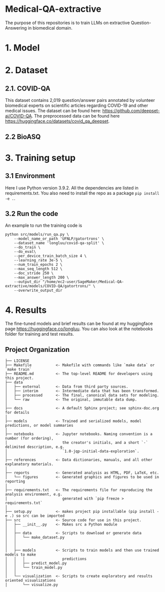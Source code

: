 Medical-QA-extractive
==============================

The purpose of this repositories is to train LLMs on extractive Question-Answering in biomedical domain.

# 1. Model

# 2. Dataset
## 2.1. COVID-QA
This dataset contains 2,019 question/answer pairs annotated by volunteer biomedical experts on scientific articles regarding COVID-19 and other medical issues. The dataset can be found here: https://github.com/deepset-ai/COVID-QA. The preprocessed data can be found here https://huggingface.co/datasets/covid_qa_deepset.

## 2.2 BioASQ

# 3. Training setup
## 3.1 Environment
Here I use Python version 3.9.2. All the dependencies are listed in requirements.txt.
You also need to install the repo as a package `pip install -e .`.

## 3.2 Run the code
An example to run the training code is
```
python src/models/run_qa.py \
    --model_name_or_path 'UFNLP/gatortrons' \
    --dataset_name 'longluu/covid-qa-split' \
    --do_train \
    --do_eval\
    --per_device_train_batch_size 4 \
    --learning_rate 3e-5 \
    --num_train_epochs 2 \
    --max_seq_length 512 \
    --doc_stride 250 \
    --max_answer_length 200 \
    --output_dir "/home/ec2-user/SageMaker/Medical-QA-extractive/models/COVID-QA/gatortrons/" \
    --overwrite_output_dir
```

# 4. Results
The fine-tuned models and brief results can be found at my huggingface page https://huggingface.co/longluu.
You can also look at the notebooks folder for training and test results.

Project Organization
------------

    ├── LICENSE
    ├── Makefile           <- Makefile with commands like `make data` or `make train`
    ├── README.md          <- The top-level README for developers using this project.
    ├── data
    │   ├── external       <- Data from third party sources.
    │   ├── interim        <- Intermediate data that has been transformed.
    │   ├── processed      <- The final, canonical data sets for modeling.
    │   └── raw            <- The original, immutable data dump.
    │
    ├── docs               <- A default Sphinx project; see sphinx-doc.org for details
    │
    ├── models             <- Trained and serialized models, model predictions, or model summaries
    │
    ├── notebooks          <- Jupyter notebooks. Naming convention is a number (for ordering),
    │                         the creator's initials, and a short `-` delimited description, e.g.
    │                         `1.0-jqp-initial-data-exploration`.
    │
    ├── references         <- Data dictionaries, manuals, and all other explanatory materials.
    │
    ├── reports            <- Generated analysis as HTML, PDF, LaTeX, etc.
    │   └── figures        <- Generated graphics and figures to be used in reporting
    │
    ├── requirements.txt   <- The requirements file for reproducing the analysis environment, e.g.
    │                         generated with `pip freeze > requirements.txt`
    │
    ├── setup.py           <- makes project pip installable (pip install -e .) so src can be imported
    ├── src                <- Source code for use in this project.
    │   ├── __init__.py    <- Makes src a Python module
    │   │
    │   ├── data           <- Scripts to download or generate data
    │   │   └── make_dataset.py
    │   │
    │   │
    │   ├── models         <- Scripts to train models and then use trained models to make
    │   │   │                 predictions
    │   │   ├── predict_model.py
    │   │   └── train_model.py
    │   │
    │   └── visualization  <- Scripts to create exploratory and results oriented visualizations
    │       └── visualize.py

